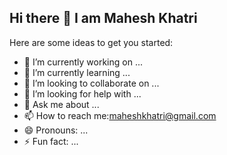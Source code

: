 ## Hi there 👋 I  am Mahesh Khatri
Here are some ideas to get you started:

- 🔭 I’m currently working on ...
- 🌱 I’m currently learning ...
- 👯 I’m looking to collaborate on ...
- 🤔 I’m looking for help with ...
- 💬 Ask me about ...
- 📫 How to reach me:maheshkhatri@gmail.com
- 😄 Pronouns: ...
- ⚡ Fun fact: ...
